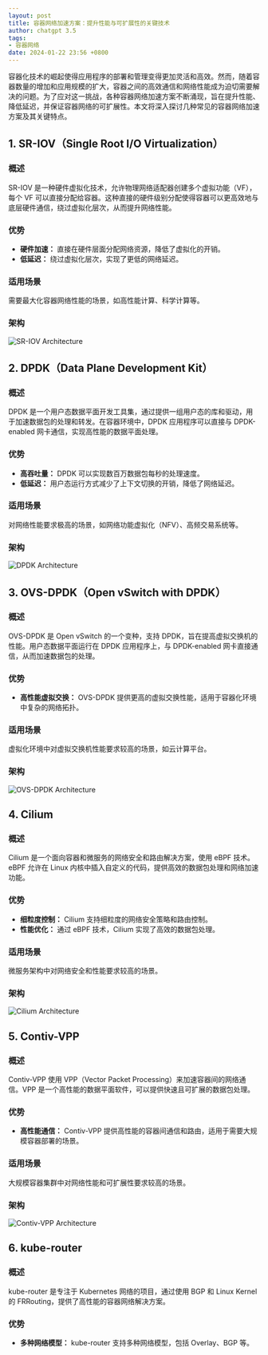 ```yaml
---
layout: post
title: 容器网络加速方案：提升性能与可扩展性的关键技术
author: chatgpt 3.5
tags:
- 容器网络
date: 2024-01-22 23:56 +0800
---
```

容器化技术的崛起使得应用程序的部署和管理变得更加灵活和高效。然而，随着容器数量的增加和应用规模的扩大，容器之间的高效通信和网络性能成为迫切需要解决的问题。为了应对这一挑战，各种容器网络加速方案不断涌现，旨在提升性能、降低延迟，并保证容器网络的可扩展性。本文将深入探讨几种常见的容器网络加速方案及其关键特点。

## 1. SR-IOV（Single Root I/O Virtualization）

### 概述
SR-IOV 是一种硬件虚拟化技术，允许物理网络适配器创建多个虚拟功能（VF），每个 VF 可以直接分配给容器。这种直接的硬件级别分配使得容器可以更高效地与底层硬件通信，绕过虚拟化层次，从而提升网络性能。

### 优势
- **硬件加速：** 直接在硬件层面分配网络资源，降低了虚拟化的开销。
- **低延迟：** 绕过虚拟化层次，实现了更低的网络延迟。

### 适用场景
需要最大化容器网络性能的场景，如高性能计算、科学计算等。

### 架构
![SR-IOV Architecture](image/sriov_architecture.png)

## 2. DPDK（Data Plane Development Kit）

### 概述
DPDK 是一个用户态数据平面开发工具集，通过提供一组用户态的库和驱动，用于加速数据包的处理和转发。在容器环境中，DPDK 应用程序可以直接与 DPDK-enabled 网卡通信，实现高性能的数据平面处理。

### 优势
- **高吞吐量：** DPDK 可以实现数百万数据包每秒的处理速度。
- **低延迟：** 用户态运行方式减少了上下文切换的开销，降低了网络延迟。

### 适用场景
对网络性能要求极高的场景，如网络功能虚拟化（NFV）、高频交易系统等。

### 架构
![DPDK Architecture](image/dpdk_architecture.png)

## 3. OVS-DPDK（Open vSwitch with DPDK）

### 概述
OVS-DPDK 是 Open vSwitch 的一个变种，支持 DPDK，旨在提高虚拟交换机的性能。用户态数据平面运行在 DPDK 应用程序上，与 DPDK-enabled 网卡直接通信，从而加速数据包的处理。

### 优势
- **高性能虚拟交换：** OVS-DPDK 提供更高的虚拟交换性能，适用于容器化环境中复杂的网络拓扑。

### 适用场景
虚拟化环境中对虚拟交换机性能要求较高的场景，如云计算平台。

### 架构
![OVS-DPDK Architecture](image/ovs_dpdk_architecture.png)

## 4. Cilium

### 概述
Cilium 是一个面向容器和微服务的网络安全和路由解决方案，使用 eBPF 技术。eBPF 允许在 Linux 内核中插入自定义的代码，提供高效的数据包处理和网络加速功能。

### 优势
- **细粒度控制：** Cilium 支持细粒度的网络安全策略和路由控制。
- **性能优化：** 通过 eBPF 技术，Cilium 实现了高效的数据包处理。

### 适用场景
微服务架构中对网络安全和性能要求较高的场景。

### 架构
![Cilium Architecture](image/cilium_architecture.png)

## 5. Contiv-VPP

### 概述
Contiv-VPP 使用 VPP（Vector Packet Processing）来加速容器间的网络通信。VPP 是一个高性能的数据平面软件，可以提供快速且可扩展的数据包处理。

### 优势
- **高性能通信：** Contiv-VPP 提供高性能的容器间通信和路由，适用于需要大规模容器部署的场景。

### 适用场景
大规模容器集群中对网络性能和可扩展性要求较高的场景。

### 架构
![Contiv-VPP Architecture](image/contiv_vpp_architecture.png)

## 6. kube-router

### 概述
kube-router 是专注于 Kubernetes 网络的项目，通过使用 BGP 和 Linux Kernel 的 FRRouting，提供了高性能的容器网络解决方案。

### 优势
- **多种网络模型：** kube-router 支持多种网络模型，包括 Overlay、BGP 等。

